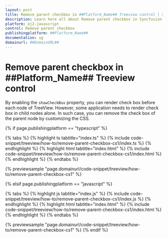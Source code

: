 ```yaml
---
layout: post
title: Remove parent checkbox in ##Platform_Name## Treeview control | Syncfusion
description: Learn here all about Remove parent checkbox in Syncfusion ##Platform_Name## Treeview control of Syncfusion Essential JS 2 and more.
platform: ej2-javascript
control: Remove parent checkbox 
publishingplatform: ##Platform_Name##
documentation: ug
domainurl: ##DomainURL##
---
```


# Remove parent checkbox in ##Platform_Name## Treeview control

By enabling the `showCheckBox` property, you can render check box before each node of TreeView. However, some application needs to render check box in child nodes alone. In such case, you can remove the check box of the parent node by customizing the CSS.

{% if page.publishingplatform == "typescript" %}

 {% tabs %}
{% highlight ts tabtitle="index.ts" %}
{% include code-snippet/treeview/how-to/remove-parent-checkbox-cs1/index.ts %}
{% endhighlight %}
{% highlight html tabtitle="index.html" %}
{% include code-snippet/treeview/how-to/remove-parent-checkbox-cs1/index.html %}
{% endhighlight %}
{% endtabs %}
        
{% previewsample "page.domainurl/code-snippet/treeview/how-to/remove-parent-checkbox-cs1" %}

{% elsif page.publishingplatform == "javascript" %}

{% tabs %}
{% highlight js tabtitle="index.js" %}
{% include code-snippet/treeview/how-to/remove-parent-checkbox-cs1/index.js %}
{% endhighlight %}
{% highlight html tabtitle="index.html" %}
{% include code-snippet/treeview/how-to/remove-parent-checkbox-cs1/index.html %}
{% endhighlight %}
{% endtabs %}

{% previewsample "page.domainurl/code-snippet/treeview/how-to/remove-parent-checkbox-cs1" %}
{% endif %}